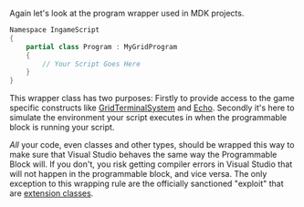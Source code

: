 Again let's look at the program wrapper used in MDK projects.

```csharp
Namespace IngameScript
{
    partial class Program : MyGridProgram
    {
        // Your Script Goes Here
    }
}
```
This wrapper class has two purposes: Firstly to provide access to the game specific constructs like [GridTerminalSystem](https://github.com/malware-dev/MDK-SE/wiki/The-Grid-Terminal-System) and [Echo](https://github.com/malware-dev/MDK-SE/wiki/Debugging-Your-Scripts). Secondly it's here to simulate the environment your script executes in when the programmable block is running your script.

_All_ your code, even classes and other types, should be wrapped this way to make sure that Visual Studio behaves the same way the Programmable Block will. If you don't, you risk getting compiler errors in Visual Studio that will not happen in the programmable block, and vice versa. The only exception to this wrapping rule are the officially sanctioned "exploit" that are [extension classes](https://github.com/malware-dev/MDK-SE/wiki/Utility-Class-or-Extension-Class#extension-classes).